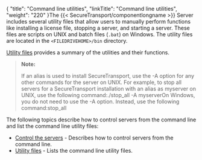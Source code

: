 {
    "title": "Command line utilities",
    "linkTitle": "Command line utilities",
    "weight": "220"
}The {{< SecureTransport/componentlongname  >}} Server includes several utility files that allow users to manually perform functions like installing a license file, stopping a server, and starting a server. These files are scripts on UNIX and batch files (`.bat`) on Windows. The utility files are located in the `<FILEDRIVEHOME>/bin` directory.

[Utility files](r_st_utilityfiles#AppCommandLineUtilities_1050989234_1010168) provides a summary of the utilities and their functions.

> **Note:**
>
> If an alias is used to install SecureTransport, use the -A option for any other commands for the server on UNIX. For example, to stop all servers for a SecureTransport installation with an alias as myserver on UNIX, use the following command:./stop\_all -A myserverOn Windows, you do not need to use the -A option. Instead, use the following command:stop\_all

The following topics describe how to control servers from the command line and list the command line utility files:

-   [Control the servers](r_st_controlservers) - Describes how to control servers from the command line.
-   [Utility files](r_st_utilityfiles) - Lists the command line utility files.
